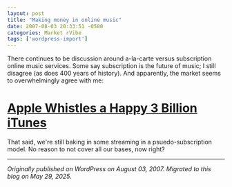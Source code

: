 ```yaml
---
layout: post
title: "Making money in online music"
date: 2007-08-03 20:33:51 -0500
categories: Market rVibe
tags: ['wordpress-import']
---
```


There continues to be discussion around a-la-carte versus subscription online music services. Some say subscription is the future of music; I still disagree (as does 400 years of history). And apparently, the market seems to overwhelmingly agree with me: 

# [Apple Whistles a Happy 3 Billion iTunes](http://www.thestreet.com/s/apple-whistles-a-happy-3-billion-itunes/newsanalysis/techgames/10371362.html?puc=googlefi)

That said, we're still baking in some streaming in a psuedo-subscription model. No reason to not cover all our bases, now right?

---

*Originally published on WordPress on August 03, 2007. Migrated to this blog on May 29, 2025.*
